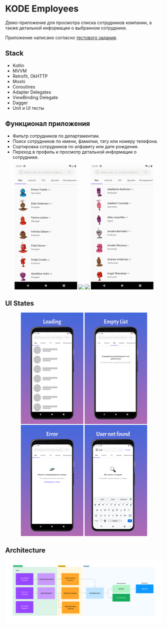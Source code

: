# KODE Employees

Демо-приложение для просмотра списка сотрудников компании, а также детальной информации о выбранном сотруднике.

Приложение написано согласно [тестового задания](https://github.com/appKODE/trainee-test-android).

## Stack

- Kotlin
- MVVM
- Retrofit, OkHTTP
- Moshi
- Coroutines
- Adapter Delegates
- ViewBinding Delegate
- Dagger
- Unit и UI тесты

## Функционал приложения

- Фильтр сотрудников по департаментам.
- Поиск сотрудников по имени, фамилии, тэгу или номеру телефона.
- Сортировка сотрудников по алфавиту или дате рождения.
- Переход в профиль и просмотр детальной информации о сотруднике.

<p align="center">
<img src="/preview/demo/filter_users.gif" width="200"/>
<img src="/preview/demo/search_users.gif" width="200"/>
<img src="/preview/demo/sort_users.gif" width="200"/>
<img src="/preview/demo/user_profile.gif" width="200"/>
</p>

## UI States

<p align="center">
<img src="/preview/screenshots/state_loading.png" width="200"/>
<img src="/preview/screenshots/state_empty_list.png" width="200"/>
<img src="/preview/screenshots/state_error.png" width="200"/>
<img src="/preview/screenshots/state_user_not_found.png" width="200"/>
</p>

## Architecture

<p align="center">
<img src="/preview/app_architecture.png"/>
</p>
